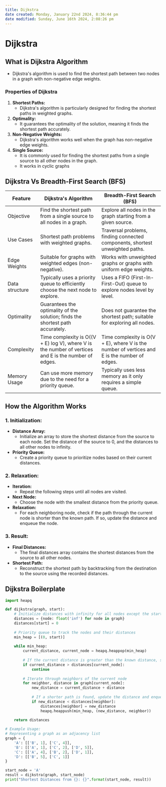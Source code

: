 ```yaml
---
title: Dijkstra
date created: Monday, January 22nd 2024, 8:36:44 pm
date modified: Sunday, June 16th 2024, 2:08:26 pm
---
```


# Dijkstra

## What is Dijkstra Algorithm

- Dijkstra's algorithm is used to find the shortest path between two nodes in a graph with non-negative edge weights.

### Properties of Dijkstra

1. **Shortest Paths:**
	- Dijkstra's algorithm is particularly designed for finding the shortest paths in weighted graphs.
2. **Optimality:**
	- It guarantees the optimality of the solution, meaning it finds the shortest path accurately.
3. **Non-Negative Weights:**
	- Dijkstra's algorithm works well when the graph has non-negative edge weights.
4. **Single Source:**
	- It is commonly used for finding the shortest paths from a single source to all other nodes in the graph.
	- It works in cyclic graphs

## Dijkstra Vs Breadth-First Search (BFS)

| Feature        | Dijkstra's Algorithm                                                                                 | Breadth-First Search (BFS)                                                                   |
| -------------- | ---------------------------------------------------------------------------------------------------- | -------------------------------------------------------------------------------------------- |
| Objective      | Find the shortest path from a single source to all nodes in a graph.                                 | Explore all nodes in the graph starting from a given source.                                 |
| Use Cases      | Shortest path problems with weighted graphs.                                                         | Traversal problems, finding connected components, shortest unweighted paths.                 |
| Edge Weights   | Suitable for graphs with weighted edges (non-negative).                                              | Works with unweighted graphs or graphs with uniform edge weights.                            |
| Data structure | Typically uses a priority queue to efficiently choose the next node to explore.                      | Uses a FIFO (First-In-First-Out) queue to explore nodes level by level.                      |
| Optimality     | Guarantees the optimality of the solution; finds the shortest path accurately.                       | Does not guarantee the shortest path; suitable for exploring all nodes.                      |
| Complexity     | Time complexity is O((V + E) log V), where V is the number of vertices and E is the number of edges. | Time complexity is O(V + E), where V is the number of vertices and E is the number of edges. |
| Memory Usage   | Can use more memory due to the need for a priority queue.                                            | Typically uses less memory as it only requires a simple queue.                               |

## How the Algorithm Works

### 1. Initialization:

- **Distance Array:**
	- Initialize an array to store the shortest distance from the source to each node. Set the distance of the source to 0, and the distances to all other nodes to infinity.
- **Priority Queue:**
	- Create a priority queue to prioritize nodes based on their current distances.

### 2. Relaxation:

- **Iteration:**
	- Repeat the following steps until all nodes are visited.
- **Next Node:**
	- Choose the node with the smallest distance from the priority queue.
- **Relaxation:**
	- For each neighboring node, check if the path through the current node is shorter than the known path. If so, update the distance and enqueue the node.

### 3. Result:

- **Final Distances:**
	- The final distances array contains the shortest distances from the source to all other nodes.
- **Shortest Path:**
	- Reconstruct the shortest path by backtracking from the destination to the source using the recorded distances.

## Dijkstra Boilerplate

```python
import heapq

def dijkstra(graph, start):
    # Initialize distances with infinity for all nodes except the start node
    distances = {node: float('inf') for node in graph}
    distances[start] = 0
    
    # Priority queue to track the nodes and their distances
    min_heap = [(0, start)]
    
    while min_heap:
        current_distance, current_node = heapq.heappop(min_heap)
        
        # If the current distance is greater than the known distance, skip
        if current_distance > distances[current_node]:
            continue
        
        # Iterate through neighbors of the current node
        for neighbor, distance in graph[current_node]:
            new_distance = current_distance + distance
            
            # If a shorter path is found, update the distance and enqueue the neighbor
            if new_distance < distances[neighbor]:
                distances[neighbor] = new_distance
                heapq.heappush(min_heap, (new_distance, neighbor))
    
    return distances

# Example Usage:
# Representing a graph as an adjacency list
graph = {
    'A': [['B', 1], ['C', 4]],
    'B': [['A', 1], ['C', 2], ['D', 5]],
    'C': [['A', 4], ['B', 2], ['D', 1]],
    'D': [['B', 5], ['C', 1]]
}

start_node = 'A'
result = dijkstra(graph, start_node)
print("Shortest Distances from {}: {}".format(start_node, result))

```
